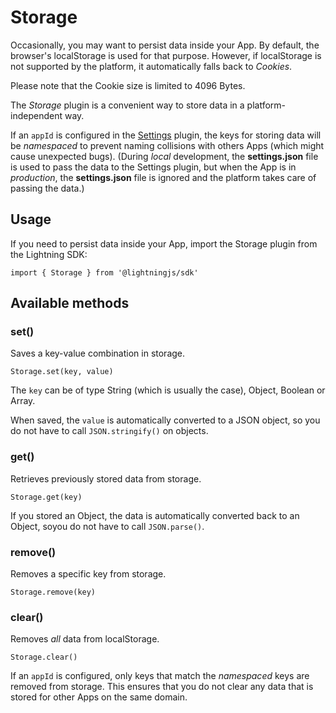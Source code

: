 # Storage

Occasionally, you may want to persist data inside your App. By default, the browser's localStorage is used for that purpose. However, if localStorage is not supported by the platform, it automatically falls back to *Cookies*.

Please note that the Cookie size is limited to 4096 Bytes.

The *Storage* plugin is a convenient way to store data in a platform-independent way.

If an `appId` is configured in the [Settings](settings.md) plugin, the keys for storing data will be *namespaced* to prevent naming collisions with others Apps (which might cause unexpected bugs). (During *local* development, the **settings.json** file is used to pass the data to the Settings plugin, but when the App is in *production*, the **settings.json** file is ignored and the platform takes care of passing the data.)

## Usage

If you need to persist data inside your App, import the Storage plugin from the Lightning SDK:

```
import { Storage } from '@lightningjs/sdk'
```

## Available methods

### set()

Saves a key-value combination in storage.

```
Storage.set(key, value)
```

The `key` can be of type String (which is usually the case), Object, Boolean or Array.

When saved, the `value` is automatically converted to a JSON object, so you do not have to call `JSON.stringify()` on objects.

### get()

Retrieves previously stored data from storage.

```
Storage.get(key)
```

If you stored an Object, the data is automatically converted back to an Object, soyou do not have to call  `JSON.parse()`.

### remove()

Removes a specific key from storage.

```
Storage.remove(key)
```

### clear()

Removes *all* data from localStorage.

```
Storage.clear()
```

If an `appId` is configured, only keys that match the *namespaced* keys are removed from storage. This ensures that you do not clear any data that is stored for other Apps on the same domain.
